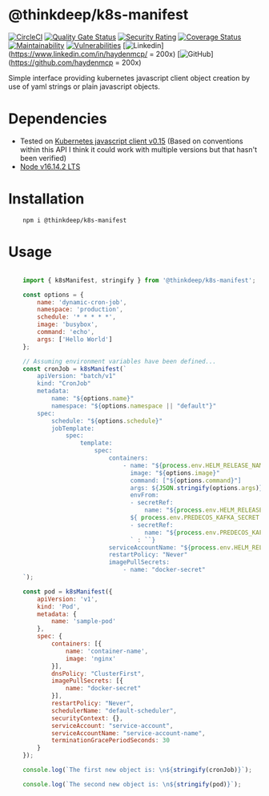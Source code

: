 # @thinkdeep/k8s-manifest
[![CircleCI](https://circleci.com/gh/ThinkDeepTech/k8s-manifest.svg?style=shield)](https://circleci.com/gh/ThinkDeepTech/k8s-manifest)
[![Quality Gate Status](https://sonarcloud.io/api/project_badges/measure?project=ThinkDeepTech_k8s-manifest&metric=alert_status)](https://sonarcloud.io/summary/new_code?id=ThinkDeepTech_k8s-manifest)
[![Security Rating](https://sonarcloud.io/api/project_badges/measure?project=ThinkDeepTech_k8s-manifest&metric=security_rating)](https://sonarcloud.io/summary/new_code?id=ThinkDeepTech_k8s-manifest)
[![Coverage Status](https://coveralls.io/repos/github/ThinkDeepTech/k8s-manifest/badge.svg?branch=main)](https://coveralls.io/github/ThinkDeepTech/k8s-manifest?branch=main)
[![Maintainability](https://api.codeclimate.com/v1/badges/458b63430e97d9571867/maintainability)](https://codeclimate.com/github/ThinkDeepTech/k8s-manifest/maintainability)
[![Vulnerabilities](https://snyk.io/test/github/ThinkDeepTech/k8s-manifest/main/badge.svg)](https://snyk.io/test/github/ThinkDeepTech/k8s-manifest/main)
[![Linkedin](https://i.stack.imgur.com/gVE0j.png)](https://www.linkedin.com/in/haydenmcp/ = 200x)
[![GitHub](https://i.stack.imgur.com/tskMh.png)](https://github.com/haydenmcp = 200x)

Simple interface providing kubernetes javascript client object creation by use of yaml strings or plain javascript objects.

# Dependencies
- Tested on [Kubernetes javascript client v0.15](https://github.com/kubernetes-client/javascript) (Based on conventions within this API I think it could work with multiple versions but that hasn't been verified)
- [Node v16.14.2 LTS](https://nodejs.org/en/)

# Installation
```console
    npm i @thinkdeep/k8s-manifest
```

# Usage

```javascript

    import { k8sManifest, stringify } from '@thinkdeep/k8s-manifest';

    const options = {
        name: 'dynamic-cron-job',
        namespace: 'production',
        schedule: '* * * * *',
        image: 'busybox',
        command: 'echo',
        args: ['Hello World']
    };

    // Assuming environment variables have been defined...
    const cronJob = k8sManifest(`
        apiVersion: "batch/v1"
        kind: "CronJob"
        metadata:
            name: "${options.name}"
            namespace: "${options.namespace || "default"}"
        spec:
            schedule: "${options.schedule}"
            jobTemplate:
                spec:
                    template:
                        spec:
                            containers:
                                - name: "${process.env.HELM_RELEASE_NAME}-data-collector"
                                  image: "${options.image}"
                                  command: ["${options.command}"]
                                  args: ${JSON.stringify(options.args)}
                                  envFrom:
                                  - secretRef:
                                      name: "${process.env.HELM_RELEASE_NAME}-deep-microservice-collection-secret"
                                  ${ process.env.PREDECOS_KAFKA_SECRET ? `
                                  - secretRef:
                                      name: "${process.env.PREDECOS_KAFKA_SECRET}"
                                  ` : ``}
                            serviceAccountName: "${process.env.HELM_RELEASE_NAME}-secret-accessor-service-account"
                            restartPolicy: "Never"
                            imagePullSecrets:
                                - name: "docker-secret"
    `);

    const pod = k8sManifest({
        apiVersion: 'v1',
        kind: 'Pod',
        metadata: {
            name: 'sample-pod'
        },
        spec: {
            containers: [{
                name: 'container-name',
                image: 'nginx'
            }],
            dnsPolicy: "ClusterFirst",
            imagePullSecrets: [{
                name: "docker-secret"
            }],
            restartPolicy: "Never",
            schedulerName: "default-scheduler",
            securityContext: {},
            serviceAccount: "service-account",
            serviceAccountName: "service-account-name",
            terminationGracePeriodSeconds: 30
        }
    });

    console.log(`The first new object is: \n${stringify(cronJob)}`);

    console.log(`The second new object is: \n${stringify(pod)}`);

```